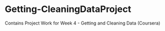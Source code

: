 # Getting-CleaningDataProject
Contains Project Work for Week 4 - Getting and Cleaning Data (Coursera)

